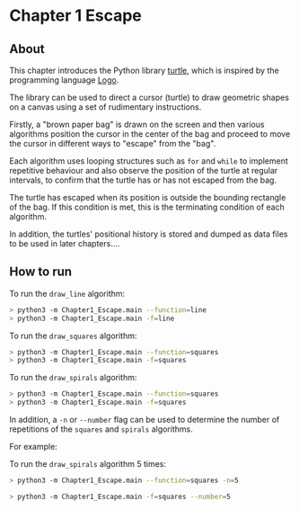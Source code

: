 # Chapter 1 Escape

## About

This chapter introduces the Python library [turtle](https://docs.python.org/3/library/turtle.html), which is inspired by the programming language [Logo](https://en.wikipedia.org/wiki/Logo_(programming_language)).

The library can be used to direct a cursor (turtle) to draw geometric shapes on a canvas using a set of rudimentary instructions.

Firstly, a "brown paper bag" is drawn on the screen and then various algorithms position the cursor in the center of the bag and proceed to move the cursor in different ways to "escape" from the "bag". 

Each algorithm uses looping structures such as `for` and `while` to implement repetitive behaviour and also observe the position of the turtle at regular intervals, to confirm that the turtle has or has not escaped from the bag. 

The turtle has escaped when its position is outside the bounding rectangle of the bag. If this condition is met, this is the terminating condition of each algorithm. 

In addition, the turtles' positional history is stored and dumped as data files to be used in later chapters....

## How to run 

To run the `draw_line` algorithm:
```bash
> python3 -m Chapter1_Escape.main --function=line
> python3 -m Chapter1_Escape.main -f=line
```

To run the `draw_squares` algorithm:
```bash
> python3 -m Chapter1_Escape.main --function=squares
> python3 -m Chapter1_Escape.main -f=squares
```

To run the `draw_spirals` algorithm:
```bash
> python3 -m Chapter1_Escape.main --function=squares
> python3 -m Chapter1_Escape.main -f=squares
```

In addition, a `-n` or `--number` flag can be used to determine the number of repetitions of the `squares` and `spirals` algorithms. 

For example:

To run the `draw_spirals` algorithm 5 times:
```bash
> python3 -m Chapter1_Escape.main --function=squares -n=5
```

```bash
> python3 -m Chapter1_Escape.main -f=squares --number=5
```